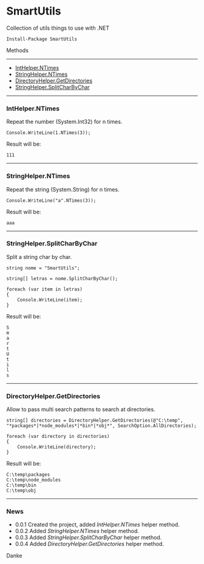 # SmartUtils  
Collection of utils things to use with .NET  
  
```
Install-Package SmartUtils
```  
  
Methods
  
-------  
  
- [IntHelper.NTimes](#inthelperntimes)  
- [StringHelper.NTimes](#stringhelperntimes)  
- [DirectoryHelper.GetDirectories](#directoryhelpergetdirectories)  
- [StringHelper.SplitCharByChar](#stringhelper.splitcharbychar)  
  
---  
### IntHelper.NTimes  

Repeat the number (System.Int32) for n times.   
  
```
Console.WriteLine(1.NTimes(3));
```  
Result will be:
```
111
```
---
  
### StringHelper.NTimes  

Repeat the string (System.String) for n times.   
  
```
Console.WriteLine("a".NTimes(3));
```  
Result will be:
```
aaa
```
---
  
### StringHelper.SplitCharByChar  

Split a string char by char.   
  
```
string nome = "SmartUtils";

string[] letras = nome.SplitCharByChar();

foreach (var item in letras)
{
    Console.WriteLine(item);
}
```  
Result will be:
```
S
m
a
r
t
U
t
i
l
s
```
---
  
### DirectoryHelper.GetDirectories  
  
Allow to pass multi search patterns to search at directories.  
  
```
string[] directories = DirectoryHelper.GetDirectories(@"C:\temp", "*packages*|*node_modules*|*bin*|*obj*", SearchOption.AllDirectories);

foreach (var directory in directories)
{
    Console.WriteLine(directory);
}
```  
Result will be:
```
C:\temp\packages
C:\temp\node_modules
C:\temp\bin
C:\temp\obj
```
---
  
### News  
    
- 0.0.1 Created the project, added *IntHelper.NTimes* helper method.
- 0.0.2 Added *StringHelper.NTimes* helper method.  
- 0.0.3 Added *StringHelper.SplitCharByChar* helper method.  
- 0.0.4 Added *DirectoryHelper.GetDirectories* helper method.  
  
Danke  
  